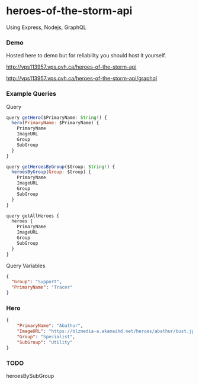 # heroes-of-the-storm-api

Using Express, Nodejs, GraphQL

### Demo

Hosted here to demo but for reliability you should host it yourself.

http://vps113957.vps.ovh.ca/heroes-of-the-storm-api

http://vps113957.vps.ovh.ca/heroes-of-the-storm-api/graphql

### Example Queries

Query 

```javascript
query getHero($PrimaryName: String!) {
  hero(PrimaryName: $PrimaryName) {
    PrimaryName
    ImageURL
    Group
    SubGroup
  }
}

query getHeroesByGroup($Group: String!) {
  heroesByGroup(Group: $Group) {
    PrimaryName
    ImageURL
    Group
    SubGroup
  }
}

query getAllHeroes {
  heroes {
    PrimaryName
    ImageURL
    Group
    SubGroup
  }
}

```

Query Variables

```json
{
  "Group": "Support",
  "PrimaryName": "Tracer"
}
```


### Hero
```json
{
    "PrimaryName": "Abathur",
    "ImageURL": "https://blzmedia-a.akamaihd.net/heroes/abathur/bust.jpg",
    "Group": "Specialist",
    "SubGroup": "Utility"
}
```

### TODO
heroesBySubGroup
